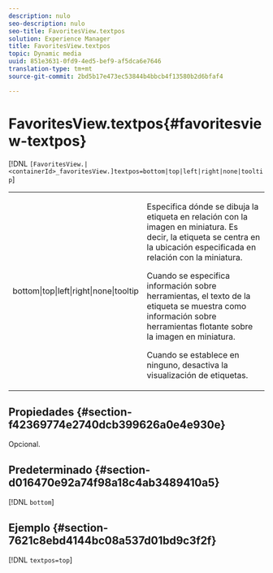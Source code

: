 ```yaml
---
description: nulo
seo-description: nulo
seo-title: FavoritesView.textpos
solution: Experience Manager
title: FavoritesView.textpos
topic: Dynamic media
uuid: 851e3631-0fd9-4ed5-bef9-af5dca6e7646
translation-type: tm+mt
source-git-commit: 2bd5b17e473ec53844b4bbcb4f13580b2d6bfaf4

---
```



# FavoritesView.textpos{#favoritesview-textpos}

[!DNL `[FavoritesView.|<containerId>_favoritesView.]textpos=bottom|top|left|right|none|tooltip`]

<table id="table_2B109D2F91E64B5382B31921C3780FA5"> 
 <tbody> 
  <tr> 
   <td colname="col1"> <p><span class="codeph"> bottom|top|left|right|none|tooltip</span> </p> </td> 
   <td colname="col2"> <p> Especifica dónde se dibuja la etiqueta en relación con la imagen en miniatura. Es decir, la etiqueta se centra en la ubicación especificada en relación con la miniatura. </p> <p>Cuando se especifica <span class="codeph"> información sobre</span> herramientas, el texto de la etiqueta se muestra como información sobre herramientas flotante sobre la imagen en miniatura. </p> <p>Cuando se establece en <span class="codeph"> ninguno</span>, desactiva la visualización de etiquetas. </p> </td> 
  </tr> 
 </tbody> 
</table>

## Propiedades {#section-f42369774e2740dcb399626a0e4e930e}

Opcional.

## Predeterminado {#section-d016470e92a74f98a18c4ab3489410a5}

[!DNL `bottom`]

## Ejemplo {#section-7621c8ebd4144bc08a537d01bd9c3f2f}

[!DNL `textpos=top`]
